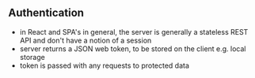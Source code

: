 ## Authentication

- in React and SPA's in general, the server is generally a stateless REST API and don't have a notion of a session
- server returns a JSON web token, to be stored on the client e.g. local storage
- token is passed with any requests to protected data

